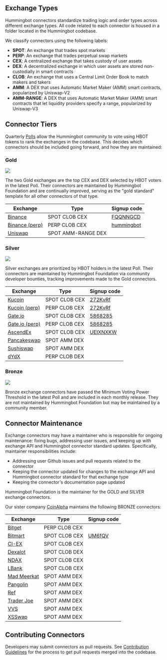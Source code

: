 ## Exchange Types

Hummingbot connectors standardize trading logic and order types across different exchange types. All code related to each connector is housed in a folder located in the Hummingbot codebase.

We classify connectors using the following labels:

* **SPOT**: An exchange that trades spot markets
* **PERP**: An exchange that trades perpetual swap markets
* **CEX**: A centralized exchange that takes custody of user assets
* **DEX**: A decentralized exchange in which user assets are stored non-custodially in smart contracts
* **CLOB**: An exchange that uses a Central Limit Order Book to match makers and takers
* **AMM**: A DEX that uses Automatic Market Maker (AMM) smart contracts, popularized by Uniswap-V2
* **AMM-RANGE**: A DEX that uses Automatic Market Maker (AMM) smart contracts that let liquidity providers specify a range, popularized by Uniswap-V3

## Connector Tiers

Quarterly [Polls](/governance/polls) allow the Hummingbot community to vote using HBOT tokens to rank the exchanges in the codebase. This decides which connectors should be included going forward, and how they are maintained:

### Gold

![](https://img.shields.io/static/v1?label=Hummingbot&message=GOLD&color=yellow)

The two Gold exchanges are the top CEX and DEX selected by HBOT voters in the latest Poll. Their connectors are maintained by Hummingbot Foundation and are continually improved, serving as the "gold standard" template for all other connectors of that type.

| Exchange | Type | Signup code |
|----------|------|-------------|
| [Binance](./binance) | SPOT CLOB CEX | [FQQNNGCD](https://www.binance.com/en/register?ref=FQQNNGCD)
| [Binance (perp)](./binance-perpetual) | PERP CLOB CEX | [hummingbot](https://www.binance.com/en/futures/ref?code=hummingbot)
| [Uniswap](./uniswap) | SPOT AMM-RANGE DEX |

### Silver

![](https://img.shields.io/static/v1?label=Hummingbot&message=SILVER&color=white)

Silver exchanges are prioritized by HBOT holders in the latest Poll. Their connectors are maintained by Hummingbot Foundation via community developer bounties, tracking improvements made to the Gold connectors.

| Exchange | Type | Signup code |
|----------|------|-------------|
| [Kucoin](./kucoin) | SPOT CLOB CEX | [272KvRf](https://www.kucoin.com/ucenter/signup?rcode=272KvRf)
| [Kucoin (perp)](./kucoin-perpetual) | PERP CLOB CEX | [272KvRf](https://www.kucoin.com/ucenter/signup?rcode=272KvRf)
| [Gate.io](./gate-io) | SPOT CLOB CEX | [5868285](https://www.gate.io/signup/5868285)
| [Gate.io (perp)](./gate-io-perpetual) | PERP CLOB CEX | [5868285](https://www.gate.io/signup/5868285)
| [AscendEx](./ascend-ex) | SPOT CLOB CEX | [UEIXNXKW](https://ascendex.com/register?inviteCode=UEIXNXKW)
| [Pancakeswap](./pancakeswap) | SPOT AMM DEX |
| [Sushiswap](./sushiswap) | SPOT AMM DEX |
| [dYdX](./dydx-perpetual) | PERP CLOB DEX |

### Bronze

![](https://img.shields.io/static/v1?label=Hummingbot&message=BRONZE&color=green)

Bronze exchange connectors have passed the Minimum Voting Power Threshold in the latest Poll and are included in each monthly release. They are not maintained by Hummingbot Foundation but may be maintained by a community member.

## Connector Maintenance

Exchange connectors may have a maintainer who is responsible for ongoing maintenance: fixing bugs, addressing user issues, and keeping up with exchange API and Hummingbot connector standard updates. Specifically, maintainer responsibilities include:

* Addressing user Github issues and pull requests related to the connector
* Keeping the connector updated for changes to the exchange API and Hummingbot connector standard for that exchange type
* Keeping the connector's documentation page updated

Hummingbot Foundation is the maintainer for the GOLD and SILVER exchange connectors.

Our sister company [CoinAlpha](https://coinalpha.com) maintains the following BRONZE connectors:

| Exchange | Type | Signup code |
|----------|------|-------------|
| [Bitget](./bitget-perpetual) | PERP CLOB CEX |
| [Bitmart](./bitmart) | SPOT CLOB CEX | [UM6fQV](https://www.bitmart.com/en?r=UM6fQV)
| [CI-EX](./ci-ex) | SPOT CLOB CEX |
| [Dexalot](./dexalot) | SPOT CLOB DEX |
| [NDAX](./ndax) | SPOT CLOB CEX |
| [LBank](./lbank) | SPOT CLOB CEX |
| [Mad Meerkat](./mad-meerkat) | SPOT AMM DEX |
| [Pangolin](./pangolin) | SPOT AMM DEX |
| [Ref](./ref) | SPOT AMM DEX |
| [Trader Joe](./traderjoe) | SPOT AMM DEX |
| [VVS](./vvs) | SPOT AMM DEX |
| [XSSwap](./xswap) | SPOT AMM DEX |

## Contributing Connectors

Developers may submit connectors as pull requests. See [Contribution Guidelines](/developers/contributions/) for the process to get pull requests merged into the codebase.
